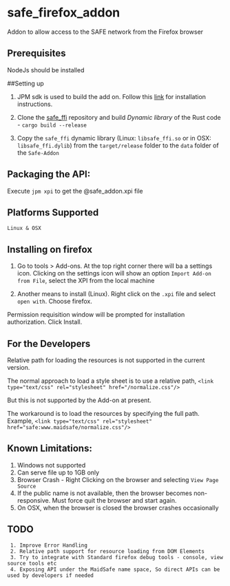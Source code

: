 # safe_firefox_addon
Addon to allow access to the SAFE network from the Firefox browser

## Prerequisites
NodeJs should be installed

##Setting up

 1. JPM sdk is used to build the add on. Follow this [link](https://developer.mozilla.org/en-US/Add-ons/SDK/Tools/jpm#Installation) for installation instructions.

 2. Clone the [safe_ffi](https://github.com/maidsafe/safe_ffi) repository and build *Dynamic library* of the Rust code - `cargo build --release`

 3. Copy the `safe_ffi` dynamic library (Linux: `libsafe_ffi.so` or in OSX: `libsafe_ffi.dylib`) from the `target/release` folder to the `data` folder of the `Safe-Addon`

## Packaging the API:
  Execute `jpm xpi` to get the @safe_addon.xpi file


## Platforms Supported
    Linux & OSX 

## Installing on firefox
  1. Go to tools > Add-ons. At the top right corner there will ba a settings icon.
     Clicking on the settings icon will show an option `Import Add-on from File`, 
     select the XPI from the local machine

  2. Another means to install (Linux).
         Right click on the `.xpi` file and select `open with`. Choose firefox.

  Permission requisition window will be prompted for installation authorization. Click Install.


## For the Developers

  Relative path for loading the resources is not supported in the current version.
   
  The normal approach to load a style sheet is to use a relative path,
      ```
      <link type="text/css" rel="stylesheet" href="/normalize.css"/>
      ```
  
  But this is not supported by the Add-on at present. 
  
  The workaround is to load the resources by specifying the full path.
  Example,
      ```
      <link type="text/css" rel="stylesheet" href="safe:www.maidsafe/normalize.css"/>
      ```
    
## Known Limitations:
  
  1. Windows not supported
  2. Can serve file up to 1GB only
  3. Browser Crash - Right Clicking on the browser and selecting `View Page Source`
  4. If the public name is not available, then the browser becomes non-responsive. 
     Must force quit the browser and start again.
  5. On OSX, when the browser is closed the browser crashes occasionally
 
## TODO 
 
     1. Improve Error Handling
     2. Relative path support for resource loading from DOM Elements
     3. Try to integrate with Standard firefox debug tools - console, view source tools etc
     4. Exposing API under the MaidSafe name space, So direct APIs can be used by developers if needed
     
